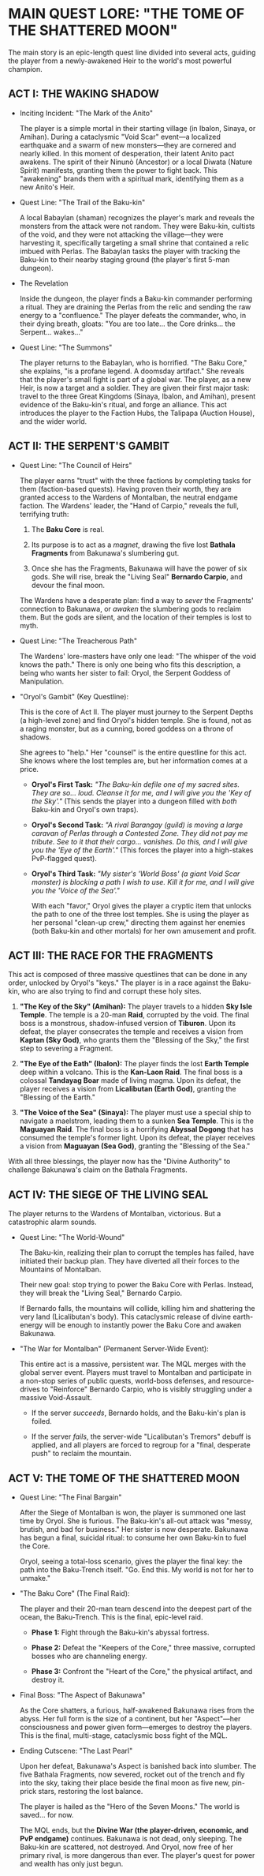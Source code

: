 # MAIN QUEST LORE: "THE TOME OF THE SHATTERED MOON"

The main story is an epic-length quest line divided into several acts, guiding the player from a newly-awakened Heir to the world's most powerful champion.

## ACT I: THE WAKING SHADOW

- Inciting Incident: "The Mark of the Anito"

    The player is a simple mortal in their starting village (in Ibalon, Sinaya, or Amihan). During a cataclysmic "Void Scar" event—a localized earthquake and a swarm of new monsters—they are cornered and nearly killed. In this moment of desperation, their latent Anito pact awakens. The spirit of their Ninunò (Ancestor) or a local Diwata (Nature Spirit) manifests, granting them the power to fight back. This "awakening" brands them with a spiritual mark, identifying them as a new Anito's Heir.
- Quest Line: "The Trail of the Baku-kin"

    A local Babaylan (shaman) recognizes the player's mark and reveals the monsters from the attack were not random. They were Baku-kin, cultists of the void, and they were not attacking the village—they were harvesting it, specifically targeting a small shrine that contained a relic imbued with Perlas. The Babaylan tasks the player with tracking the Baku-kin to their nearby staging ground (the player's first 5-man dungeon).

- The Revelation

    Inside the dungeon, the player finds a Baku-kin commander performing a ritual. They are draining the Perlas from the relic and sending the raw energy to a "confluence." The player defeats the commander, who, in their dying breath, gloats: "You are too late... the Core drinks... the Serpent... wakes..."

- Quest Line: "The Summons"

    The player returns to the Babaylan, who is horrified. "The Baku Core," she explains, "is a profane legend. A doomsday artifact." She reveals that the player's small fight is part of a global war. The player, as a new Heir, is now a target and a soldier. They are given their first major task: travel to the three Great Kingdoms (Sinaya, Ibalon, and Amihan), present evidence of the Baku-kin's ritual, and forge an alliance. This act introduces the player to the Faction Hubs, the Talipapa (Auction House), and the wider world.

## ACT II: THE SERPENT'S GAMBIT

- Quest Line: "The Council of Heirs"

    The player earns "trust" with the three factions by completing tasks for them (faction-based quests). Having proven their worth, they are granted access to the Wardens of Montalban, the neutral endgame faction. The Wardens' leader, the "Hand of Carpio," reveals the full, terrifying truth:

    1. The **Baku Core** is real.

    2. Its purpose is to act as a _magnet_, drawing the five lost **Bathala Fragments** from Bakunawa's slumbering gut.

    3. Once she has the Fragments, Bakunawa will have the power of six gods. She will rise, break the "Living Seal" **Bernardo Carpio**, and devour the final moon.

    The Wardens have a desperate plan: find a way to _sever_ the Fragments' connection to Bakunawa, or _awaken_ the slumbering gods to reclaim them. But the gods are silent, and the location of their temples is lost to myth.

- Quest Line: "The Treacherous Path"

    The Wardens' lore-masters have only one lead: "The whisper of the void knows the path." There is only one being who fits this description, a being who wants her sister to fail: Oryol, the Serpent Goddess of Manipulation.

- "Oryol's Gambit" (Key Questline):

    This is the core of Act II. The player must journey to the Serpent Depths (a high-level zone) and find Oryol's hidden temple. She is found, not as a raging monster, but as a cunning, bored goddess on a throne of shadows.

    She agrees to "help." Her "counsel" is the entire questline for this act. She knows where the lost temples are, but her information comes at a price.

  - **Oryol's First Task:** _"The Baku-kin defile one of my sacred sites. They are so... loud. Cleanse it for me, and I will give you the 'Key of the Sky'."_ (This sends the player into a dungeon filled with _both_ Baku-kin and Oryol's own traps).

  - **Oryol's Second Task:** _"A rival _Barangay_ (guild) is moving a large caravan of Perlas through a Contested Zone. They did not pay me tribute. See to it that their cargo... vanishes. Do this, and I will give you the 'Eye of the Earth'."_ (This forces the player into a high-stakes PvP-flagged quest).

  - **Oryol's Third Task:** _"My sister's 'World Boss' (a giant Void Scar monster) is blocking a path I wish to use. Kill it for me, and I will give you the 'Voice of the Sea'."_

    With each "favor," Oryol gives the player a cryptic item that unlocks the path to one of the three lost temples. She is using the player as her personal "clean-up crew," directing them against her enemies (both Baku-kin and other mortals) for her own amusement and profit.

## ACT III: THE RACE FOR THE FRAGMENTS

This act is composed of three massive questlines that can be done in any order, unlocked by Oryol's "keys." The player is in a race against the Baku-kin, who are also trying to find and corrupt these holy sites.

1. **"The Key of the Sky" (Amihan):** The player travels to a hidden **Sky Isle Temple**. The temple is a 20-man **Raid**, corrupted by the void. The final boss is a monstrous, shadow-infused version of **Tiburon**. Upon its defeat, the player consecrates the temple and receives a vision from **Kaptan (Sky God)**, who grants them the "Blessing of the Sky," the first step to severing a Fragment.

2. **"The Eye of the Eath" (Ibalon):** The player finds the lost **Earth Temple** deep within a volcano. This is the **Kan-Laon Raid**. The final boss is a colossal **Tandayag Boar** made of living magma. Upon its defeat, the player receives a vision from **Licalibutan (Earth God)**, granting the "Blessing of the Earth."

3. **"The Voice of the Sea" (Sinaya):** The player must use a special ship to navigate a maelstrom, leading them to a sunken **Sea Temple**. This is the **Maguayan Raid**. The final boss is a horrifying **Abyssal Dogong** that has consumed the temple's former light. Upon its defeat, the player receives a vision from **Maguayan (Sea God)**, granting the "Blessing of the Sea."

With all three blessings, the player now has the "Divine Authority" to challenge Bakunawa's claim on the Bathala Fragments.

## ACT IV: THE SIEGE OF THE LIVING SEAL

The player returns to the Wardens of Montalban, victorious. But a catastrophic alarm sounds.

- Quest Line: "The World-Wound"

    The Baku-kin, realizing their plan to corrupt the temples has failed, have initiated their backup plan. They have diverted all their forces to the Mountains of Montalban.

    Their new goal: stop trying to power the Baku Core with Perlas. Instead, they will break the "Living Seal," Bernardo Carpio.

    If Bernardo falls, the mountains will collide, killing him and shattering the very land (Licalibutan's body). This cataclysmic release of divine earth-energy will be enough to instantly power the Baku Core and awaken Bakunawa.

- "The War for Montalban" (Permanent Server-Wide Event):

    This entire act is a massive, persistent war. The MQL merges with the global server event. Players must travel to Montalban and participate in a non-stop series of public quests, world-boss defenses, and resource-drives to "Reinforce" Bernardo Carpio, who is visibly struggling under a massive Void-Assault.

  - If the server _succeeds_, Bernardo holds, and the Baku-kin's plan is foiled.

  - If the server _fails_, the server-wide "Licalibutan's Tremors" debuff is applied, and all players are forced to regroup for a "final, desperate push" to reclaim the mountain.

## ACT V: THE TOME OF THE SHATTERED MOON

- Quest Line: "The Final Bargain"

    After the Siege of Montalban is won, the player is summoned one last time by Oryol. She is furious. The Baku-kin's all-out attack was "messy, brutish, and bad for business." Her sister is now desperate. Bakunawa has begun a final, suicidal ritual: to consume her own Baku-kin to fuel the Core.

    Oryol, seeing a total-loss scenario, gives the player the final key: the path into the Baku-Trench itself. "Go. End this. My world is not for her to unmake."

- "The Baku Core" (The Final Raid):

    The player and their 20-man team descend into the deepest part of the ocean, the Baku-Trench. This is the final, epic-level raid.

  - **Phase 1:** Fight through the Baku-kin's abyssal fortress.

  - **Phase 2:** Defeat the "Keepers of the Core," three massive, corrupted bosses who are channeling energy.

  - **Phase 3:** Confront the "Heart of the Core," the physical artifact, and destroy it.

- Final Boss: "The Aspect of Bakunawa"

    As the Core shatters, a furious, half-awakened Bakunawa rises from the abyss. Her full form is the size of a continent, but her "Aspect"—her consciousness and power given form—emerges to destroy the players. This is the final, multi-stage, cataclysmic boss fight of the MQL.

- Ending Cutscene: "The Last Pearl"

    Upon her defeat, Bakunawa's Aspect is banished back into slumber. The five Bathala Fragments, now severed, rocket out of the trench and fly into the sky, taking their place beside the final moon as five new, pin-prick stars, restoring the lost balance.

    The player is hailed as the "Hero of the Seven Moons." The world is saved... for now.

    The MQL ends, but the **Divine War (the player-driven, economic, and PvP endgame)** continues. Bakunawa is not dead, only sleeping. The Baku-kin are scattered, not destroyed. And Oryol, now free of her primary rival, is more dangerous than ever. The player's quest for power and wealth has only just begun.
